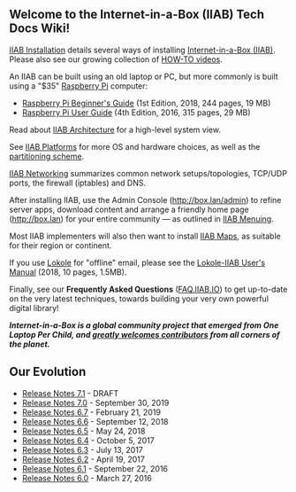 ## Welcome to the Internet-in-a-Box (IIAB) Tech Docs Wiki!

[IIAB Installation](https://github.com/iiab/iiab/wiki/IIAB-Installation) details several ways of installing [Internet-in-a-Box (IIAB)](http://internet-in-a-box.org).  Please also see our growing collection of [HOW-TO videos](https://www.youtube.com/channel/UC0cBGCxr_WPBPa3IqPVEe3g).

An IIAB can be built using an old laptop or PC, but more commonly is built using a "$35" [Raspberry Pi](https://www.raspberrypi.org/) computer:

* [Raspberry Pi Beginner's Guide](https://www.raspberrypi.org/magpi-issues/Beginners_Guide_v1.pdf) (1st Edition, 2018, 244 pages, 19 MB)
* [Raspberry Pi User Guide](https://dn.odroid.com/IoT/other_doc.pdf) (4th Edition, 2016, 315 pages, 29 MB)

Read about [IIAB Architecture](https://github.com/iiab/iiab/wiki/IIAB-Architecture) for a high-level system view.

See [IIAB Platforms](https://github.com/iiab/iiab/wiki/IIAB-Platforms) for more OS and hardware choices, as well as the [partitioning scheme](https://github.com/iiab/iiab/wiki/IIAB-Platforms#disk-partitioning).

[IIAB Networking](https://github.com/iiab/iiab/wiki/IIAB-Networking) summarizes common network setups/topologies, TCP/UDP ports, the firewall (iptables) and DNS.

After installing IIAB, use the Admin Console (http://box.lan/admin) to refine server apps, download content and arrange a friendly home page (http://box.lan) for your entire community &mdash; as outlined in [IIAB Menuing](https://github.com/iiab/iiab/wiki/IIAB-Menuing).

Most IIAB implementers will also then want to install [IIAB Maps](https://github.com/iiab/iiab/wiki/IIAB-Maps), as suitable for their region or continent.

If you use [Lokole](https://github.com/iiab/iiab/tree/master/roles/lokole#lokole-readme) for "offline" email, please see the [Lokole-IIAB User's Manual](https://github.com/iiab/iiab/blob/master/roles/lokole/Lokole-IIAB_Users_Manual.pdf) (2018, 10 pages, 1.5MB).

Finally, see our **Frequently Asked Questions** ([FAQ.IIAB.IO](http://FAQ.IIAB.IO)) to get up-to-date on the very latest techniques, towards building your very own powerful digital library!

**_Internet-in-a-Box is a global community project that emerged from One Laptop Per Child, and [greatly welcomes contributors](http://internet-in-a-box.org/pages/contributing.html) from all corners of the planet._**


## Our Evolution

* [Release Notes 7.1](https://github.com/iiab/iiab/wiki/IIAB-7.1-Release-Notes) - DRAFT
* [Release Notes 7.0](https://github.com/iiab/iiab/wiki/IIAB-7.0-Release-Notes) - September 30, 2019
* [Release Notes 6.7](https://github.com/iiab/iiab/wiki/IIAB-6.7-Release-Notes) - February 21, 2019
* [Release Notes 6.6](https://github.com/iiab/iiab/wiki/IIAB-6.6-Release-Notes) - September 12, 2018
* [Release Notes 6.5](https://github.com/iiab/iiab/wiki/IIAB-6.5-Release-Notes) - May 24, 2018
* [Release Notes 6.4](https://github.com/iiab/iiab/wiki/IIAB-6.4-Release-Notes) - October 5, 2017
* [Release Notes 6.3](https://github.com/iiab/iiab/wiki/IIAB-6.3-Release-Notes) - July 13, 2017
* [Release Notes 6.2](https://github.com/xsce/xsce/wiki/IIAB-6.2-Release-Notes) - April 19, 2017
* [Release Notes 6.1](https://github.com/xsce/xsce/blob/release-6.2/ReleaseNotes6.1.md) - September 22, 2016
* [Release Notes 6.0](https://github.com/xsce/xsce/blob/release-6.2/ReleaseNotes6.0.md) - March 27, 2016